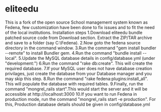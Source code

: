 eliteedu
========
This is a fork of the open source School management system known as Fedena, few customization have been done to fix issues and to fit the need of the local institutions.
 Installation steps
1.Download eliteedu bundle patched source code from Download section. Extract the ZIP/TAR archive and save to a folder (say C:\Fedena).
2.Now goto the fedena source directory in the command window.
3.Run the command "gem install bundler --remote" to install Bundler gem.
4.Run the command "bundle install --local".
5.Update the MySQL database details in config/database.yml (under "development:")
6.Run the command "rake db:create". This will create the required database.
7.If your MySQL user does not have database creation privilages, just create the database from your Database manager and you may skip this step.
8.Run the command "rake fedena:plugins:install_all". This will populate the database with required tables.
9.Finally, run the command "mongrel_rails start".This would start the server and it will be accessible at http://localhost:3000
10.If you want to run Fedena in production mode, run the command "mongrel_rails start -e production". For this, Production database details should be given in config/database.yml
